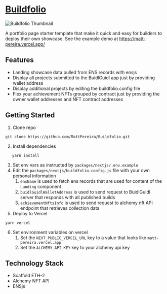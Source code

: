 # [Buildfolio](https://matt-pereira.vercel.app)

![Buildfolio Thumbnail](https://matt-pereira.vercel.app/readme/showcase.png)

A portfolio page starter template that make it quick and easy for builders to deploy their own showcase. See the example demo at https://matt-pereira.vercel.app/

## Features

- Landing showcase data pulled from ENS records with ensjs
- Display all projects submitted to the BuidlGuidl app just by providing wallet address
- Display additional projects by editing the buildfolio.config file
- Flex your achievement NFTs grouped by contract just by providing the owner wallet addresses and NFT contract addresses

## Getting Started

1. Clone repo

```
git clone https://github.com/MattPereira/Buildfolio.git
```

2. Install dependencies

```
   yarn install
```

3. Set env vars as instructed by `packages/nextjs/.env.example`
4. Edit the `packages/nextjs/buildfolio.config.js` file with your own personal information
   1. `ensName` is used to fetch ens records that are used for content of the `Landing` component
   2. `buidlGuidlWalletAddress` is used to send request to BuidlGuidl server that responds with all published builds
   3. `achievementNftsInfo` is used to send request to alchemy nft API endpoint that retrieves collection data
5. Deploy to Vercel

```
yarn vercel
```

6. Set environment variables on vercel
   1. Set the `NEXT_PUBLIC_VERCEL_URL` key to a value that looks like `matt-pereira.vercel.app`
   2. Set the `ALCHEMY_API_KEY` key to your alchemy api key

## Technology Stack

- Scaffold ETH-2
- Alchemy NFT API
- ENSjs
